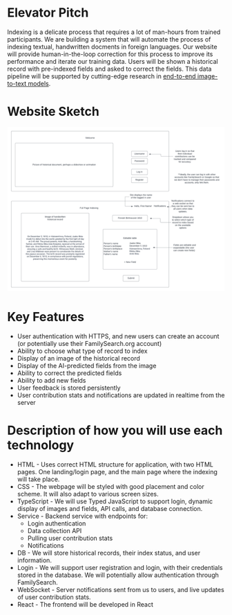 <!-- This should include an elevator pitch, key features, a description of how you will use each technology, and design images. -->

# Elevator Pitch

Indexing is a delicate process that requires a lot of man-hours from trained participants.  We are building a system that will automate the process of indexing textual, handwritten docments in foreign languages. Our website will provide human-in-the-loop correction for this process to improve its performance and iterate our training data. Users will be shown a historical record with pre-indexed fields and asked to correct the fields. This data pipeline will be supported by cutting-edge research in [end-to-end image-to-text models](https://link.springer.com/chapter/10.1007/978-3-031-41731-3_5).

# Website Sketch

![Sketch of the website](./mock.png)

# Key Features

- User authentication with HTTPS, and new users can create an account (or potentially use their FamilySearch.org account)
- Ability to choose what type of record to index
- Display of an image of the historical record
- Display of the AI-predicted fields from the image
- Ability to correct the predicted fields
- Ability to add new fields
- User feedback is stored persistently
- User contribution stats and notifications are updated in realtime from the server

# Description of how you will use each technology

- HTML - Uses correct HTML structure for application, with two HTML pages. One landing/login page, and the main page where the indexing will take place.
- CSS - The webpage will be styled with good placement and color scheme. It will also adapt to various screen sizes.
- TypeScript - We will use Typed JavaScript to support login, dynamic display of images and fields, API calls, and database connection.
- Service - Backend service with endpoints for:
  - Login authentication
  - Data collection API
  - Pulling user contribution stats
  - Notifications
- DB - We will store historical records, their index status, and user information.
- Login - We will support user registration and login, with their credentials stored in the database. We will potentially allow authentication through FamilySearch.
- WebSocket - Server notifications sent from us to users, and live updates of user contribution stats.
- React - The frontend will be developed in React

<!-- Your application needs to demonstrate the use of HTML, CSS, JavaScript, calling web services, providing web services, authentication, storing data persistently, and using web sockets for sending realtime data to and from your server. -->
<!-- Authentication: An input for your user to create an account and login. You will want to display the user's name after they login.
Database data: A rendering of application data that is stored in the database. For Simon, this is the high scores of all players.
WebSocket data: A rendering of data that is received from your server. This may be realtime data sent from other users (e.g. chat or scoring data), or realtime data that your service is generating (e.g. stock prices or latest high scores). For Simon, this represents every time another user creates or ends a game. -->
